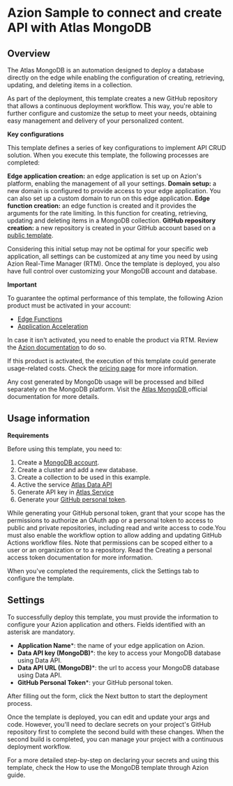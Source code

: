 # Azion Sample to connect and create API with Atlas MongoDB

## Overview

The Atlas MongoDB is an automation designed to deploy a database directly on the edge while enabling the configuration of creating, retrieving, updating, and deleting items in a collection.
 
As part of the deployment, this template creates a new GitHub repository that allows a continuous deployment workflow. This way, you're able to further configure and customize the setup to meet your needs, obtaining easy management and delivery of your personalized content. 
 
**Key configurations**
 
This template defines a series of key configurations to implement API CRUD solution. When you execute this template, the following processes are completed:
 
**Edge application creation:** an edge application is set up on Azion's platform, enabling the management of all your settings.
**Domain setup:** a new domain is configured to provide access to your edge application. You can also set up a custom domain to run on this edge application.
**Edge function creation:** an edge function is created and it provides the arguments for the rate limiting.
In this function for creating, retrieving, updating and deleting items in a MongoDB collection.
**GitHub repository creation:** a new repository is created in your GitHub account based on a [public template](https://github.com/aziontech/azion-samples/tree/dev/templates/azion-atlas).
 
Considering this initial setup may not be optimal for your specific web application, all settings can be customized at any time you need by using Azion Real-Time Manager (RTM). Once the template is deployed, you also have full control over customizing your MongoDB account and database.

**Important**

To guarantee the optimal performance of this template, the following Azion product must be activated in your account:

- [Edge Functions](https://www.azion.com/en/documentation/products/edge-application/edge-functions/)
- [Application Acceleration](https://www.azion.com/en/documentation/products/edge-application/application-acceleration/)
 

In case it isn't activated, you need to enable the product via RTM. Review the [Azion documentation](https://www.azion.com/en/documentation/products/guides/mongodb-boilerplate/) to do so.

 
If this product is activated, the execution of this template could generate usage-related costs. Check the [pricing page](https://www.azion.com/en/pricing/) for more information. 


Any cost generated by MongoDb usage will be processed and billed separately on the MongoDB platform. Visit the [Atlas MongoDB ](https://www.mongodb.com/pricing) official documentation for more details.

## Usage information

**Requirements**
 
Before using this template, you need to: 


1. Create a [MongoDB account](https://www.mongodb.com/cloud/atlas/register).
1. Create a cluster and add a new database.
1. Create a collection to be used in this example.
1. Active the service [Atlas Data API](https://www.mongodb.com/docs/atlas/app-services/data-api/)
1. Generate API key in [Atlas Service](https://www.mongodb.com/docs/atlas/app-services/authentication/api-key/#std-label-api-key-authentication)
1. Generate your [GitHub personal token](https://docs.github.com/en/authentication/keeping-your-account-and-data-secure/managing-your-personal-access-tokens#creating-a-personal-access-token-classic).

While generating your GitHub personal token, grant that your scope has the permissions to authorize an OAuth app or a personal token to access to public and private repositories, including read and write access to code.You must also enable the workflow option to allow adding and updating GitHub Actions workflow files. Note that permissions can be scoped either to a user or an organization or to a repository. Read the Creating a personal access token documentation for more information.

When you've completed the requirements, click the Settings tab to configure the template.

## Settings

To successfully deploy this template, you must provide the information to configure your Azion application and others. Fields identified with an asterisk are mandatory.

- **Application Name***: the name of your edge application on Azion.
- **Data API key (MongoDB)***: the key to access your MongoDB database using Data API.
- **Data API URL (MongoDB)***: the url to access your MongoDB database using Data API.
- **GitHub Personal Token***: your GitHub personal token.
 

After filling out the form, click the Next button to start the deployment process.

 
Once the template is deployed, you can edit and update your args and code. However, you'll need to declare secrets on your project's GitHub repository first to complete the second build with these changes. When the second build is completed, you can manage your project with a continuous deployment workflow.


For a more detailed step-by-step on declaring your secrets and using this template, check the How to use the MongoDB template through Azion guide.